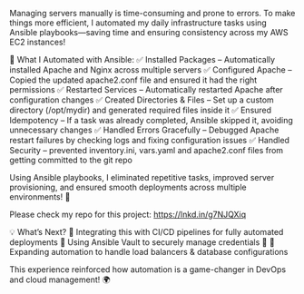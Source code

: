 Managing servers manually is time-consuming and prone to errors. To make things more efficient, I automated my daily infrastructure tasks using Ansible playbooks—saving time and ensuring consistency across my AWS EC2 instances!

🔹 What I Automated with Ansible:
✅ Installed Packages – Automatically installed Apache and Nginx across multiple servers
✅ Configured Apache – Copied the updated apache2.conf file and ensured it had the right permissions
✅ Restarted Services – Automatically restarted Apache after configuration changes
✅ Created Directories & Files – Set up a custom directory (/opt/mydir) and generated required files inside it
✅ Ensured Idempotency – If a task was already completed, Ansible skipped it, avoiding unnecessary changes
✅ Handled Errors Gracefully – Debugged Apache restart failures by checking logs and fixing configuration issues
✅ Handled Security – prevented inventory.ini, vars.yaml and apache2.conf files from getting committed to the git repo

Using Ansible playbooks, I eliminated repetitive tasks, improved server provisioning, and ensured smooth deployments across multiple environments! 🚀

Please check my repo for this project: https://lnkd.in/g7NJQXiq


💡 What’s Next?
🔹 Integrating this with CI/CD pipelines for fully automated deployments
🔹 Using Ansible Vault to securely manage credentials 🔐
🔹 Expanding automation to handle load balancers & database configurations

This experience reinforced how automation is a game-changer in DevOps and cloud management! 🌍
